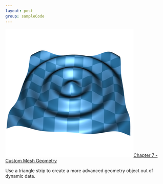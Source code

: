 ```yaml
---
layout: post
group: sampleCode
---
```


![A custom mesh that looks like a wave](/images/C7P2.png)[Chapter 7 - Custom Mesh Geometry](https://github.com/d-ronnqvist/SCNBook-code/tree/obj-c/Chapter%2007%20-%20Custom%20Mesh%20Geometry/Chapter%2007%20-%20Custom%20Mesh%20Geometry)

Use a triangle strip to create a more advanced geometry object out of dynamic data.